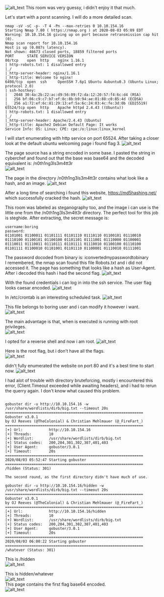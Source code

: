 
![alt_text](https://github.com/Alex-Stinga/TryHackMe/blob/master/ctf_like/Easy_peasy/images/46-1.png)
This room was very guessy, i didn't enjoy it that much.

Let's start with a porst scanning. I will do a more detailed scan.

```text
nmap -sV -sC -p- -T 4 -Pn --max-retries 0 10.10.154.16
Starting Nmap 7.80 ( https://nmap.org ) at 2020-08-03 05:09 EDT
Warning: 10.10.154.16 giving up on port because retransmission cap hit (0).
Nmap scan report for 10.10.154.16
Host is up (0.087s latency).
Not shown: 46673 closed ports, 18859 filtered ports
PORT      STATE SERVICE VERSION
80/tcp    open  http    nginx 1.16.1
| http-robots.txt: 1 disallowed entry 
|_/
|_http-server-header: nginx/1.16.1
|_http-title: Welcome to nginx!
6498/tcp  open  ssh     OpenSSH 7.6p1 Ubuntu 4ubuntu0.3 (Ubuntu Linux; protocol 2.0)
| ssh-hostkey: 
|   2048 30:4a:2b:22:ac:d9:56:09:f2:da:12:20:57:f4:6c:d4 (RSA)
|   256 bf:86:c9:c7:b7:ef:8c:8b:b9:94:ae:01:88:c0:85:4d (ECDSA)
|_  256 a1:72:ef:6c:81:29:13:ef:5a:6c:24:03:4c:fe:3d:0b (ED25519)
65524/tcp open  http    Apache httpd 2.4.43 ((Ubuntu))
| http-robots.txt: 1 disallowed entry 
|_/
|_http-server-header: Apache/2.4.43 (Ubuntu)
|_http-title: Apache2 Debian Default Page: It works
Service Info: OS: Linux; CPE: cpe:/o:linux:linux_kernel
```
I will start enumerating with http service on port 65524.
After taking a closer look at the default ubuntu welcoming page i found flag 3.
![alt_text](https://github.com/Alex-Stinga/TryHackMe/blob/master/ctf_like/Easy_peasy/images/46-2.png)

The page source has a string encoded in some base. I pasted the string in cyberchef and found out that the base was base64 and the decoded equivalent is:  /n0th1ng3ls3m4tt3r  
![alt_text](https://github.com/Alex-Stinga/TryHackMe/blob/master/ctf_like/Easy_peasy/images/46-3.png)

The page in the directory /n0th1ng3ls3m4tt3r contains what look like a hash, and an image.
![alt_text](https://github.com/Alex-Stinga/TryHackMe/blob/master/ctf_like/Easy_peasy/images/46-4.png)

After a long time of searching i found this website, https://md5hashing.net/  which successfully cracked the hash. 
![alt_text](https://github.com/Alex-Stinga/TryHackMe/blob/master/ctf_like/Easy_peasy/images/46-5.png)

This room was labeled as steganography too, and the image i can use is the little one from the /n0th1ng3ls3m4tt3r directory. The perfect tool for this job is steghide.
After extracting, the secret message is:

```text
username:boring
password:
01101001 01100011 01101111 01101110 01110110 01100101 01110010 01110100 01100101 01100100 01101101 01111001 01110000 01100001 01110011 01110011 01110111 01101111 01110010 01100100 01110100 01101111 01100010 01101001 01101110 01100001 01110010 01111001
```

The password docoded from binary is: iconvertedmypasswordtobinary  
I remembered, the nmap scan found this file Robots.txt and i did not accessed it. The page has something that looks like a hash as User-Agent. After i decoded this hash i had the second flag.
![alt_text](https://github.com/Alex-Stinga/TryHackMe/blob/master/ctf_like/Easy_peasy/images/46-6.png)

With the found credentials i can log in into the ssh service. The user flag looks caesar encoded.
![alt_text](https://github.com/Alex-Stinga/TryHackMe/blob/master/ctf_like/Easy_peasy/images/46-7.png)

In /etc/crontab is an interesting scheduled task.
![alt_text](https://github.com/Alex-Stinga/TryHackMe/blob/master/ctf_like/Easy_peasy/images/46-8.png)

This file belongs to boring user and i can modify it however i want.
![alt_text](https://github.com/Alex-Stinga/TryHackMe/blob/master/ctf_like/Easy_peasy/images/46-9.png)

The main advantage is that, when is executed is running with root privileges.  
![alt_text](https://github.com/Alex-Stinga/TryHackMe/blob/master/ctf_like/Easy_peasy/images/46-10.png)

I opted for a reverse shell and now i am root.
![alt_text](https://github.com/Alex-Stinga/TryHackMe/blob/master/ctf_like/Easy_peasy/images/46-11.png)

Here is the root flag, but i don't have all the flags.  
![alt_text](https://github.com/Alex-Stinga/TryHackMe/blob/master/ctf_like/Easy_peasy/images/46-12.png)

didn't fully enumerated the website on port 80 and it's a best time to start now.
![alt_text](https://github.com/Alex-Stinga/TryHackMe/blob/master/ctf_like/Easy_peasy/images/46-13.png)

I had alot of trouble with directory bruteforcing, mostly i encountered this error, (Client.Timeout exceeded while awaiting headers), and i had to rerun the querry again. I don't know what caused this problem.  


```text

gobuster dir -u http://10.10.154.16 -w /usr/share/wordlists/dirb/big.txt --timeout 20s 
===============================================================
Gobuster v3.0.1
by OJ Reeves (@TheColonial) & Christian Mehlmauer (@_FireFart_)
===============================================================
[+] Url:            http://10.10.154.16
[+] Threads:        10
[+] Wordlist:       /usr/share/wordlists/dirb/big.txt
[+] Status codes:   200,204,301,302,307,401,403
[+] User Agent:     gobuster/3.0.1
[+] Timeout:        20s
===============================================================
2020/08/03 05:52:47 Starting gobuster
===============================================================
/hidden (Status: 301)

The second round, as the first directory didn't have much of use.

gobuster dir -u http://10.10.154.16/hidden -w /usr/share/wordlists/dirb/big.txt --timeout 20s 
===============================================================
Gobuster v3.0.1
by OJ Reeves (@TheColonial) & Christian Mehlmauer (@_FireFart_)
===============================================================
[+] Url:            http://10.10.154.16/hidden
[+] Threads:        10
[+] Wordlist:       /usr/share/wordlists/dirb/big.txt
[+] Status codes:   200,204,301,302,307,401,403
[+] User Agent:     gobuster/3.0.1
[+] Timeout:        20s
===============================================================
2020/08/03 06:00:22 Starting gobuster
===============================================================
/whatever (Status: 301)
```

This is /hidden  
![alt_text](https://github.com/Alex-Stinga/TryHackMe/blob/master/ctf_like/Easy_peasy/images/46-14.png)

This is hidden/whatever  
![alt_text](https://github.com/Alex-Stinga/TryHackMe/blob/master/ctf_like/Easy_peasy/images/46-15.png)  
This page contains the first flag base64 encoded.   
![alt_text](https://github.com/Alex-Stinga/TryHackMe/blob/master/ctf_like/Easy_peasy/images/46-16.png)
